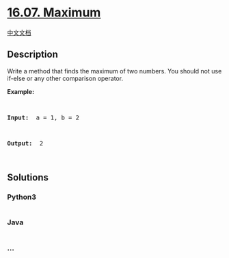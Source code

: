 # [16.07. Maximum](https://leetcode.cn/problems/maximum-lcci)

[中文文档](/lcci/16.07.Maximum/README.md)

## Description

<p>Write a method that finds the maximum of two numbers. You should not use if-else or any other comparison operator.</p>
<p><strong>Example: </strong></p>
<pre>

<strong>Input: </strong> a = 1, b = 2

<strong>Output: </strong> 2

</pre>

## Solutions

<!-- tabs:start -->

### **Python3**

```python

```

### **Java**

```java

```

### **...**

```

```

<!-- tabs:end -->
